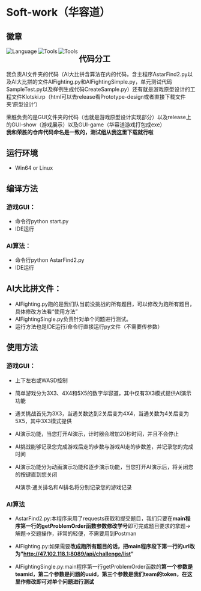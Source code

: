 # Soft-work（华容道）

## 徽章

<img src="https://img.shields.io/badge/Language-python-brightgreen" alt="Language" align="left"/><img src="https://img.shields.io/badge/Tool-PyQt5-yellowgreen" alt="Tools" align="left"/><img src="https://img.shields.io/badge/Tool-unittest-orange" alt="Tools" align="left"/>



## 代码分工

我负责AI文件夹的代码（AI大比拼含算法在内的代码，含主程序AstarFind2.py以及AI大比拼的文件AIFighting.py和AIFightingSimple.py，单元测试代码SampleTest.py以及样例生成代码CreateSample.py）还有就是游戏原型设计的工程文件Klotski.rp（html可以去release看Prototype-design或者直接下载文件夹‘原型设计’）

荣胜负责的是GUI文件夹的代码（也就是游戏原型设计实现部分）以及release上的GUI-show（游戏展示）以及GUI-game（华容道游戏打包成exe）  
**我和荣胜的仓库代码命名是一致的，测试组从我这里下载就行啦**

## 运行环境

- Win64 or Linux

## 编译方法

### 游戏GUI：

- 命令行python start.py
- IDE运行

### AI算法：

- 命令行python AstarFind2.py
- IDE运行

## AI大比拼文件：

- AIFighting.py跑的是我们队当前没挑战的所有题目，可以修改为跑所有题目，具体修改方法看“使用方法”
- AIFightingSingle.py负责针对单个问题进行测试。
- 运行方法也是IDE运行/命令行直接运行py文件（不需要传参数） 

## 使用方法

### 游戏GUI：

- 上下左右或WASD控制

- 简单游戏分为3X3、4X4和5X5的数字华容道，其中仅有3X3模式提供AI演示功能

- 通关挑战首先为3X3，当通关数达到2关后变为4X4，当通关数为4关后变为5X5，其中3X3模式提供

- AI演示功能，当您打开AI演示，计时器会增加20秒时间，并且不会停止

- AI挑战能够记录您完成游戏后走的步数与游戏AI走的步数差，并记录您的完成时间

- AI演示功能分为动画演示功能和逐步演示功能，当您打开AI演示后，将关闭您的按键直到您关闭

  AI演示·通关排名和AI排名将分别记录您的游戏记录

### AI算法

- AstarFind2.py:本程序采用了requests获取和提交题目，我们只要在**main程序第一行的getProblemOrder函数参数修改学号**即可完成题目要求的拿题->解题->交题操作，非常的轻便，不需要用到Postman

- AIFighting.py:如果需要**改成跑所有题目的话，把main程序段下第一行的url改为"http://47.102.118.1:8089/api/challenge/list"**

- AIFightingSingle.py:main程序第一行getProblemOrder函数的**第一个参数是teamid，第二个参数是问题的uuid，第三个参数是我们team的token，在这里作修改即可对单个问题进行测试**

  





















